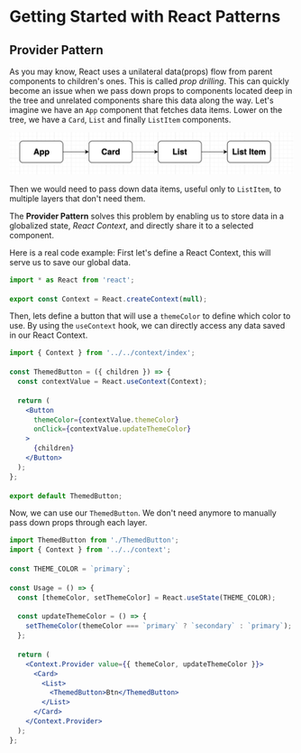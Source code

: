# Getting Started with React Patterns

## Provider Pattern

As you may know, React uses a unilateral data(props) flow from parent components to children's ones. This is called _prop drilling_. This can quickly become an issue when we pass down props to components located deep in the tree and unrelated components share this data along the way.
Let's imagine we have an `App` component that fetches data items. Lower on the tree, we have a `Card`, `List` and finally `ListItem` components.

![App example](./public/app-example.png)

Then we would need to pass down data items, useful only to `ListItem`, to multiple layers that don't need them.

The **Provider Pattern** solves this problem by enabling us to store data in a globalized state, _React Context_, and directly share it to a selected component.

Here is a real code example:
First let's define a React Context, this will serve us to save our global data.

```jsx
import * as React from 'react';

export const Context = React.createContext(null);
```

Then, lets define a button that will use a `themeColor` to define which color to use. By using the `useContext` hook, we can directly access any data saved in our React Context.

```jsx
import { Context } from '../../context/index';

const ThemedButton = ({ children }) => {
  const contextValue = React.useContext(Context);

  return (
    <Button
      themeColor={contextValue.themeColor}
      onClick={contextValue.updateThemeColor}
    >
      {children}
    </Button>
  );
};

export default ThemedButton;
```

Now, we can use our `ThemedButton`. We don't need anymore to manually pass down props through each layer.

```jsx
import ThemedButton from './ThemedButton';
import { Context } from '../../context';

const THEME_COLOR = `primary`;

const Usage = () => {
  const [themeColor, setThemeColor] = React.useState(THEME_COLOR);

  const updateThemeColor = () => {
    setThemeColor(themeColor === `primary` ? `secondary` : `primary`);
  };

  return (
    <Context.Provider value={{ themeColor, updateThemeColor }}>
      <Card>
        <List>
          <ThemedButton>Btn</ThemedButton>
        </List>
      </Card>
    </Context.Provider>
  );
};
```
